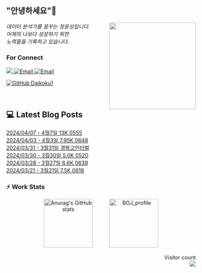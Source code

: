 
<h2> "안녕하세요"👋 </h2>
<img align='right' src="https://user-images.githubusercontent.com/50973778/144942576-b2f10b31-e628-43e4-b7da-3cc2144a5b73.gif" width="230">
<p><em> 데이터 분석가를 꿈꾸는 정윤성입니다.</br> 어제의 나보다 성장하기 위한 </br> 노력들을 기록하고 있습니다.</em></p>

### For Connect
<a href="https://blog.naver.com/jjys9047" target="_blank"><img src="https://img.shields.io/badge/-BLOG-brightgreen?style=flat-square&logo=Bloglovin&logoColor=white">
<a href="https://mail.google.com/mail/?view=cm&amp;fs=1&amp;to=jys9047@gmail.com" target="_blank"><img src="https://img.shields.io/badge/-Gmail-c14438?style=flat-square&logo=Gmail&logoColor=white" alt="Email">
<a href="mailto:jjys9047@naver.com" target="_blank"><img src="https://img.shields.io/badge/-Naver-brightgreen?style=flat-square&logo=Naver&logoColor=white" alt="Email">

[![GitHub Daikoku1](https://img.shields.io/github/followers/Daikoku1?label=follow&style=social)](https://github.com/Daikoku1)

</br>

## 💻 Latest Blog Posts
[2024/04/07 - 4월7일 13K 0555](https://blog.naver.com/jjys9047/223408438984?fromRss=true&trackingCode=rss) <br>
[2024/04/03 - 4월3일 7.95K 0648](https://blog.naver.com/jjys9047/223404955829?fromRss=true&trackingCode=rss) <br>
[2024/03/31 - 3월31일 경복고인터벌](https://blog.naver.com/jjys9047/223401405208?fromRss=true&trackingCode=rss) <br>
[2024/03/30 - 3월30일 5.0K 0520](https://blog.naver.com/jjys9047/223400495829?fromRss=true&trackingCode=rss) <br>
[2024/03/28 - 3월27일 6.6K 0639](https://blog.naver.com/jjys9047/223398663711?fromRss=true&trackingCode=rss) <br>
[2024/03/21 - 3월21일 7.5K 0618](https://blog.naver.com/jjys9047/223391296037?fromRss=true&trackingCode=rss) <br>


### ⚡ Work Stats
<p align = 'center'>
  <img src="https://github-readme-stats.vercel.app/api?username=Daikoku1&show_icons=true&theme=midnight-purple" alt="Anurag's GitHub stats" height="130" hspace="20"/>
  <img src="http://mazassumnida.wtf/api/v2/generate_badge?boj=jys9047" alt="BOJ_profile" height="130" hspace="20"/>
</p>

<p align="right"> 
  Visitor count<br>
  <img src="https://profile-counter.glitch.me/Daikoku1/count.svg" />
</p>
